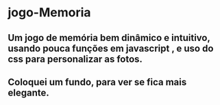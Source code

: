 # jogo-Memoria

## Um jogo de memória bem dinâmico e intuitivo, usando pouca funções em javascript , e uso do css para personalizar as fotos.

## Coloquei um fundo, para ver se fica mais elegante.
